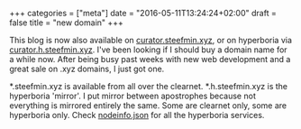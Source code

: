 +++
categories = ["meta"]
date = "2016-05-11T13:24:24+02:00"
draft = false
title = "new domain"
+++

This blog is now also available on [curator.steefmin.xyz](http://curator.steefmin.xyz), or on hyperboria via [curator.h.steefmin.xyz](http://curator.h.steefmin.xyz).
I've been looking if I should buy a domain name for a while now. After being busy past weeks with new web development and a great sale on .xyz domains, I just got one. 

*.steefmin.xyz is available from all over the clearnet. *.h.steefmin.xyz is the hyperboria 'mirror'. I put mirror between apostrophes because not everything is mirrored entirely the same. Some are clearnet only, some are hyperboria only. Check [nodeinfo.json](/nodeinfo.json) for all the hyperboria services. 
